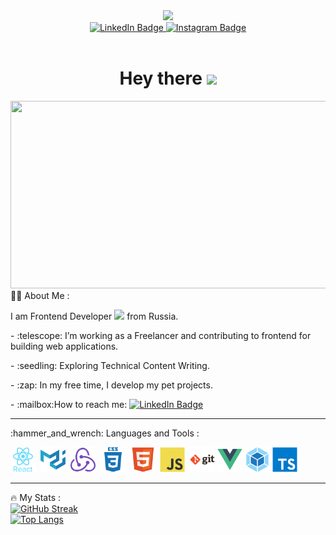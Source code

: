 <div id="header" align="center">
  <img src="https://media.giphy.com/media/qgQUggAC3Pfv687qPC/giphy.gif" width="250"/>
</div>
<div id="badges" align="center">
  <a href="https://www.linkedin.com/in/kirillfrontenddeveloper/">
    <img src="https://img.shields.io/badge/LinkedIn-blue?style=for-the-badge&logo=linkedin&logoColor=white" alt="LinkedIn Badge"/>
  </a>
    <a href="https://www.instagram.com/ksib7">
    <img src="https://img.shields.io/badge/Instagram-red?style=for-the-badge&logo=instagram&logoColor=white" alt="Instagram Badge"/>
  </a>
</div>
<div align="center">
  <img src="https://komarev.com/ghpvc/?username=ksib7&style=flat-square&color=blue" alt=""/>
</div>
<h1 align="center">
  Hey there
  <img src="https://media.giphy.com/media/hvRJCLFzcasrR4ia7z/giphy.gif" width="30px"/>
</h1>
<div align="center">
  <img src="https://media.giphy.com/media/QpVUMRUJGokfqXyfa1/giphy.gif" width="600" height="300"/>
</div>
👨‍💻 About Me :
<p> 
  I am Frontend Developer <img src="https://media.giphy.com/media/WUlplcMpOCEmTGBtBW/giphy.gif" width="30"> from Russia.
</p>
<p>- :telescope: I’m working as a Freelancer and contributing to frontend for building web applications.</p>

<p>- :seedling: Exploring Technical Content Writing.</p>

<p>- :zap: In my free time, I develop my pet projects.</p>

<p>- :mailbox:How to reach me: 
  <a href="https://www.linkedin.com/in/kirillfrontenddeveloper/">
    <img src="https://img.shields.io/badge/LinkedIn-blue?style=for-the-badge&logo=linkedin&logoColor=white" alt="LinkedIn Badge"/>
  </a>
</p>
<hr />
<p>:hammer_and_wrench: Languages and Tools : </p>
<div>
  <img src="https://github.com/devicons/devicon/blob/master/icons/react/react-original-wordmark.svg" title="React" alt="React" width="40" height="40"/>&nbsp;
  <img src="https://github.com/devicons/devicon/blob/master/icons/materialui/materialui-original.svg" title="Material UI" alt="Material UI" width="40" height="40"/>&nbsp;
  <img src="https://github.com/devicons/devicon/blob/master/icons/redux/redux-original.svg" title="Redux" alt="Redux " width="40" height="40"/>&nbsp;
  <img src="https://github.com/devicons/devicon/blob/master/icons/css3/css3-plain-wordmark.svg"  title="CSS3" alt="CSS" width="40" height="40"/>&nbsp;
  <img src="https://github.com/devicons/devicon/blob/master/icons/html5/html5-original.svg" title="HTML5" alt="HTML" width="40" height="40"/>&nbsp;
  <img src="https://github.com/devicons/devicon/blob/master/icons/javascript/javascript-original.svg" title="JavaScript" alt="JavaScript" width="40" height="40"/>&nbsp;
  <img src="https://github.com/devicons/devicon/blob/master/icons/git/git-original-wordmark.svg" title="Git" **alt="Git" width="40" height="40"/>
  <img src="https://github.com/devicons/devicon/blob/master/icons/vuejs/vuejs-original.svg" title="Vue" **alt="Vue" width="40" height="40"/>
  <img src="https://github.com/devicons/devicon/blob/master/icons/webpack/webpack-original.svg" title="Webpack" **alt="Webpack" width="40" height="40"/>
  <img src="https://github.com/devicons/devicon/blob/master/icons/typescript/typescript-original.svg" title="Typescript" **alt="Typescript" width="40" height="40"/>
</div>
<hr />

:fire: My Stats : <br />
[![GitHub Streak](http://github-readme-streak-stats.herokuapp.com?user=ksib7&theme=dark&date_format=j%20M%5B%20Y%5D&mode=weekly)](https://git.io/streak-stats) <br />
[![Top Langs](https://github-readme-stats.vercel.app/api/top-langs/?username=ksib7&layout=compact&theme=vision-friendly-dark)](https://github.com/anuraghazra/github-readme-stats)
